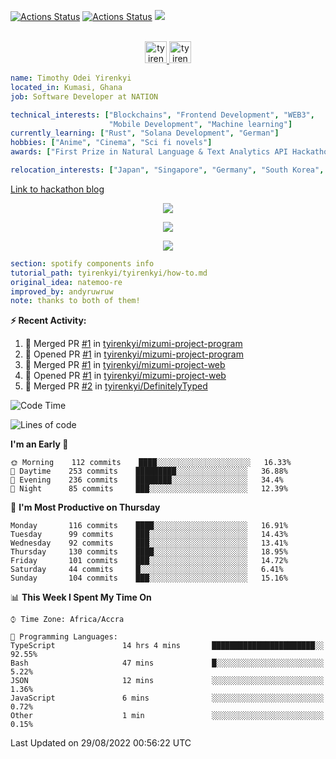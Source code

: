 [![Actions Status](https://github.com/tyirenkyi/tyirenkyi/workflows/wakatime-stats/badge.svg)](https://github.com/tyirenkyi/tyirenkyi/actions)
[![Actions Status](https://github.com/tyirenkyi/tyirenkyi/workflows/update-gh-activity/badge.svg)](https://github.com/tyirenkyi/tyirenkyi/actions)
![](https://visitor-badge.glitch.me/badge?page_id=tyirenkyi.tyirenkyi)

<p align="center">
<br/>
<a href="https://twitter.com/toyirenkyi">
  <img alt="tyirenkyi | Twitter" width="35px" src="https://drive.google.com/uc?export=view&id=1CwWfGcNmTNzSI-XmaLk0gvbHVaD5xkwx" />
</a>
<a href="https://open.spotify.com/user/6jyx0hj1911n2xd4rm3vwm8j9?si=f0e62187bc474bdf">
  <img alt="tyirenkyi's Spotify" width="35px" src="https://drive.google.com/uc?export=view&id=1mLM5RCv8vHD1eZBYJphW69eo6OVlK-Ti" />
</a>
</p>

```yaml
name: Timothy Odei Yirenkyi
located_in: Kumasi, Ghana
job: Software Developer at NATION

technical_interests: ["Blockchains", "Frontend Development", "WEB3", 
                      "Mobile Development", "Machine learning"]
currently_learning: ["Rust", "Solana Development", "German"]
hobbies: ["Anime", "Cinema", "Sci fi novels"]
awards: ["First Prize in Natural Language & Text Analytics API Hackathon"]

relocation_interests: ["Japan", "Singapore", "Germany", "South Korea", "UK"]
```

<a href="https://www.expert.ai/blog/the-story-behind-hackathon-winning-peer-reviewers-app">Link to hackathon blog</a>

<p align="center">
  <img alig src="https://github-profile-trophy.vercel.app/?username=tyirenkyi&column=6&rank=SSS,SS,S,AAA,AA,A,B,C" />
</p>


<p align="center">
  <a href="https://tyirenkyi.vercel.app/api/now-playing?open">
    <!-- Music bars move to the beat and are colored based on the track's happiness, danceability and energy! -->
    <img src="https://tyirenkyi.vercel.app/api/now-playing">
  </a>
</p>

<p align="center">
  <img src="https://tyirenkyi.vercel.app/api/top-played">
</p>
 
```yaml
section: spotify components info
tutorial_path: tyirenkyi/tyirenkyi/how-to.md
original_idea: natemoo-re
improved_by: andyruwruw
note: thanks to both of them!
```


**:zap: Recent Activity:**

<!--START_SECTION:activity-->
1. 🎉 Merged PR [#1](https://github.com/tyirenkyi/mizumi-project-program/pull/1) in [tyirenkyi/mizumi-project-program](https://github.com/tyirenkyi/mizumi-project-program)
2. 💪 Opened PR [#1](https://github.com/tyirenkyi/mizumi-project-program/pull/1) in [tyirenkyi/mizumi-project-program](https://github.com/tyirenkyi/mizumi-project-program)
3. 🎉 Merged PR [#1](https://github.com/tyirenkyi/mizumi-project-web/pull/1) in [tyirenkyi/mizumi-project-web](https://github.com/tyirenkyi/mizumi-project-web)
4. 💪 Opened PR [#1](https://github.com/tyirenkyi/mizumi-project-web/pull/1) in [tyirenkyi/mizumi-project-web](https://github.com/tyirenkyi/mizumi-project-web)
5. 🎉 Merged PR [#2](https://github.com/tyirenkyi/DefinitelyTyped/pull/2) in [tyirenkyi/DefinitelyTyped](https://github.com/tyirenkyi/DefinitelyTyped)
<!--END_SECTION:activity-->

<!--START_SECTION:waka-->
![Code Time](http://img.shields.io/badge/Code%20Time-1%2C004%20hrs%209%20mins-blue)

![Lines of code](https://img.shields.io/badge/From%20Hello%20World%20I%27ve%20Written-5%20Million%20lines%20of%20code-blue)

**I'm an Early 🐤** 

```text
🌞 Morning    112 commits    ████░░░░░░░░░░░░░░░░░░░░░   16.33% 
🌆 Daytime    253 commits    █████████░░░░░░░░░░░░░░░░   36.88% 
🌃 Evening    236 commits    ████████░░░░░░░░░░░░░░░░░   34.4% 
🌙 Night      85 commits     ███░░░░░░░░░░░░░░░░░░░░░░   12.39%

```
📅 **I'm Most Productive on Thursday** 

```text
Monday       116 commits    ████░░░░░░░░░░░░░░░░░░░░░   16.91% 
Tuesday      99 commits     ███░░░░░░░░░░░░░░░░░░░░░░   14.43% 
Wednesday    92 commits     ███░░░░░░░░░░░░░░░░░░░░░░   13.41% 
Thursday     130 commits    ████░░░░░░░░░░░░░░░░░░░░░   18.95% 
Friday       101 commits    ███░░░░░░░░░░░░░░░░░░░░░░   14.72% 
Saturday     44 commits     █░░░░░░░░░░░░░░░░░░░░░░░░   6.41% 
Sunday       104 commits    ███░░░░░░░░░░░░░░░░░░░░░░   15.16%

```


📊 **This Week I Spent My Time On** 

```text
⌚︎ Time Zone: Africa/Accra

💬 Programming Languages: 
TypeScript               14 hrs 4 mins       ███████████████████████░░   92.55% 
Bash                     47 mins             █░░░░░░░░░░░░░░░░░░░░░░░░   5.22% 
JSON                     12 mins             ░░░░░░░░░░░░░░░░░░░░░░░░░   1.36% 
JavaScript               6 mins              ░░░░░░░░░░░░░░░░░░░░░░░░░   0.72% 
Other                    1 min               ░░░░░░░░░░░░░░░░░░░░░░░░░   0.15%

```


 Last Updated on 29/08/2022 00:56:22 UTC
<!--END_SECTION:waka-->

